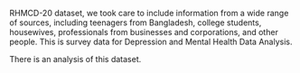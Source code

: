 RHMCD-20 dataset, we took care to include information from a wide range of sources,
including teenagers from Bangladesh, college students, housewives, professionals from
businesses and corporations, and other people. This is survey data for Depression and Mental
Health Data Analysis.

There is an analysis of this dataset.
